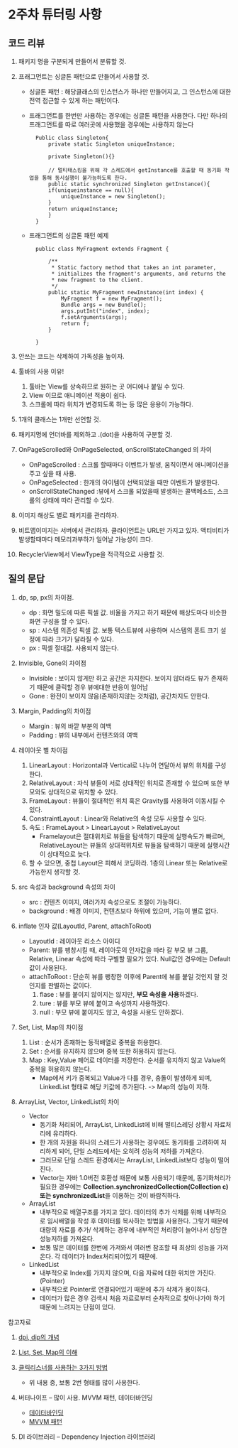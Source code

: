# 2주차 튜터링 사항

## 코드 리뷰

1. 패키지 명을 구분되게 만들어서 분류할 것.
2. 프래그먼트는 싱글톤 패턴으로 만들어서 사용할 것.
	* 싱글톤 패턴 : 해당클래스의 인스턴스가 하나만 만들어지고, 그 인스턴스에 대한 전역 접근할 수 있게 하는 패턴이다.
	* 프래그먼트를 한번만 사용하는 경우에는 싱글톤 패턴을 사용한다. 다만 하나의 프래그먼트를 따로 여러곳에 사용했을 경우에는 사용하지 않는다 
			
			Public class Singleton{
				private static Singleton uniqueInstance;
				
				private Singleton(){}

				// 멀티태스킹을 위해 각 스레드에서 getInstance를 호출할 때 동기화 작업을 통해 동시실행이 불가능하도록 한다.
				public static synchronized Singleton getInstance(){
				if(uniqueinstance == null){
					uniqueInstance = new Singleton();
				}
				return uniqueInstance;
				}
			}

	* 프래그먼트의 싱글톤 패턴 예제

			public class MyFragment extends Fragment {
		
			    /**
			     * Static factory method that takes an int parameter,
			     * initializes the fragment's arguments, and returns the
			     * new fragment to the client.
			     */
			    public static MyFragment newInstance(int index) {
			        MyFragment f = new MyFragment();
			        Bundle args = new Bundle();
			        args.putInt("index", index);
			        f.setArguments(args);
			        return f;
			    }
		
			}

3. 안쓰는 코드는 삭제하여 가독성을 높이자.
4. 툴바의 사용 이유!
	1. 툴바는 View를 상속하므로 원하는 곳 어디에나 붙일 수 있다.
	2. View 이므로 애니메이션 적용이 쉽다.
	3. 스크롤에 따라 위치가 변경되도록 하는 등 많은 응용이 가능하다.

5. 1개의 클래스는 1개만 선언할 것.
6. 패키지명에 언더바를 제외하고 .(dot)을 사용하여 구분할 것.
7. OnPageScrolled와 OnPageSelected, onScrollStateChanged 의 차이
	* OnPageScrolled : 스크롤 할때마다 이벤트가 발생, 움직이면서 애니메이션을 주고 싶을 때 사용.
	* OnPageSelected : 한개의 아이템이 선택되었을 때만 이벤트가 발생한다.
	* onScrollStateChanged :뷰에서 스크롤 되었을때 발생하는 콜백메소드, 스크롤의 상태에 따라 관리할 수 있다.

8. 이미지 해상도 별로 패키지를 관리하자.
9. 비트맵이미지는 서버에서 관리하자. 클라이언트는 URL만 가지고 있자. 액티비티가 발생할때마다 메모리과부하가 일어날 가능성이 크다.
10. RecyclerView에서 ViewType을 적극적으로 사용할 것.

## 질의 문답
1. dp, sp, px의 차이점.
	* dp : 화면 밀도에 따른 픽셀 값. 비율을 가지고 하기 때문에 해상도마다 비슷한 화면 구성을 할 수 있다.
	* sp : 시스템 의존성 픽셀 값. 보통 텍스트뷰에 사용하며 시스템의 폰트 크기 설정에 따라 크기가 달라질 수 있다.
	* px : 픽셀 절대값. 사용되지 않는다.

2. Invisible, Gone의 차이점
	* Invisible : 보이지 않게만 하고 공간은 차지한다. 보이지 않더라도 뷰가 존재하기 때문에 클릭할 경우 뷰에대한 반응이 일어남
	* Gone : 완전이 보이지 않음(존재하지않는 것처럼), 공간차지도 안한다.

3. Margin, Padding의 차이점
	* Margin : 뷰의 바깥 부분의 여백
	* Padding : 뷰의 내부에서 컨텐츠와의 여백
4. 레이아웃 별 차이점
	1. LinearLayout : Horizontal과 Vertical로 나누어 연달아서 뷰의 위치를 구성한다.
	2. RelativeLayout : 자식 뷰들이 서로 상대적인 위치로 존재할 수 있으며 또한 부모와도 상대적으로 위치할 수 있다.
	3. FrameLayout : 뷰들이 절대적인 위치 혹은 Gravity를 사용하여 이동시킬 수 있다. 
	4. ConstraintLayout : Linear와 Relative의 속성 모두 사용할 수 있다.
	4. 속도 : FrameLayout > LinearLayout > RelativeLayout
		* Framelayout은 절대위치로 뷰들을 탐색하기 때문에 실행속도가 빠르며, RelativeLayout는 뷰들의 상대적위치로 뷰들을 탐색하기 때문에 실행시간이 상대적으로 늦다. 
	5. 할 수 있으면, 중첩 Layout은 피해서 코딩하라. 1층의 Linear 또는 Relative로 가능한지 생각할 것.

5. src 속성과 background 속성의 차이
	* src : 컨텐츠 이미지, 여러가지 속성으로도 조절이 가능하다.
	* background : 배경 이미지, 컨텐츠보다 하위에 있으며, 기능이 별로 없다.
	
6. inflate 인자 값(LayoutId, Parent, attachToRoot)
	* LayoutId : 레이아웃 리소스 아이디
	* Parent: 뷰를 팽창시킬 때, 레이아웃의 인자값을 따라 갈 부모 뷰 그룹, Relative, Linear 속성에 따라 구별할 필요가 있다. Null값인 경우에는 Default값이 사용된다.
	* attachToRoot : 단순히 뷰를 팽창한 이후에 Parent에 뷰를 붙일 것인지 말 것인지를 판별하는 값이다.
		1. flase : 뷰를 붙이지 않이지는 않지만, **부모 속성을 사용**하겠다. 
		2. ture : 뷰를 부모 뷰에 붙이고 속성까지 사용하겠다.
		3. null : 부모 뷰에 붙이지도 않고, 속성을 사용도 안하겠다.
7. Set, List, Map의 차이점
	1. List : 순서가 존재하는 동적배열로 중복을 허용한다.
	2. Set : 순서를 유지하지 않으며 중복 또한 허용하지 않는다.
	3. Map : Key,Value 페어로 데이터를 저장한다. 순서를 유지하지 않고 Value의 중복을 허용하지 않는다.
		* Map에서 키가 중복되고 Value가 다를 경우, 충돌이 발생하게 되며, LinkedList 형태로 해당 키값에 추가된다. -> Map의 성능이 저하.

8. ArrayList, Vector, LinkedList의 차이
	* Vector
		* 동기화 처리되어, ArrayList, LinkedList에 비해 멀티스레딩 상황시 자료처리에 유리하다. 
		* 한 개의 자원을 하나의 스레드가 사용하는 경우에도 동기화를 고려하여 처리하게 되어, 단일 스레드에서는 오히려 성능의 저하를 가져온다.
		* 그러므로 단일 스레드 환경에서는 ArrayList, LinkedList보다 성능이 떨어진다.
		* Vector는 자바 1.0버전 호환성 때문에 보통 사용되기 때문에, 동기화처리가 필요한 경우에는 **Collection.synchronizedCollection(Collection c) 또는 synchronizedList**을 이용하는 것이 바람직하다.
	* ArrayList 
		* 내부적으로 배열구조를 가지고 있다. 데이터의 추가 삭제를 위해 내부적으로 임시배열을 작성 후 데이터를 복사하는 방법을 사용한다. 그렇기 때문에 대량의 자료를 추가/ 삭제하는 경우에 내부적인 처리량이 늘어나서 상당한 성능저하를 가져온다.
		* 보통 많은 데이터를 한번에 가져와서 여러번 참조할 때 최상의 성능을 가져온다. 각 데이터가 Index처리되어있기 때문에.
	* LinkedList
		* 내부적으로 Index를 가지지 않으며, 다음 자료에 대한 위치만 가진다.(Pointer)
		* 내부적으로 Pointer로 연결되어있기 때문에 추가 삭제가 용이하다.
		* 데이터가 많은 경우 검색시 처음 자료로부터 순차적으로 찾아나가야 하기 때문에 느려지는 단점이 있다.



참고자료

1. [dpi, dip의 개념](http://www.kmshack.kr/2013/03/%EC%95%88%EB%93%9C%EB%A1%9C%EC%9D%B4%EB%93%9C-%EC%95%B1-%EA%B0%9C%EB%B0%9C%EC%9E%90%EA%B0%80-%EC%A0%9C%EC%95%88%ED%95%98%EB%8A%94-%EB%94%94%EC%9E%90%EC%9D%B8-%EB%B0%A9%EB%B2%95%EB%A1%A0-3-dpi-dipdp/)

2. [List, Set, Map의 이해](http://hackersstudy.tistory.com/26)

3. [클릭리스너를 사용하는 3가지 방법](http://jjunji.tistory.com/57)
	- 위 내용 중, 보통 2번 형태를 많이 사용한다.

4. 버터나이프 – 많이 사용. MVVM 패턴, 데이터바인딩
	- [데이터바인딩](https://developer.android.com/topic/libraries/data-binding/index.html#build_environment)
	- [MVVM 패턴](https://news.realm.io/kr/news/eric-maxwell-mvc-mvp-and-mvvm-on-android/)

5. DI 라이브러리 – Dependency Injection 라이브러리
